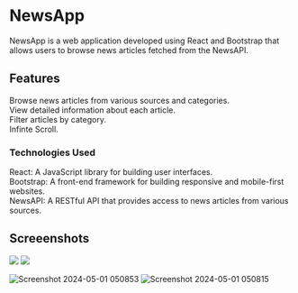 # NewsApp
NewsApp is a web application developed using React and Bootstrap that allows users to browse news articles fetched from the NewsAPI.

## Features
Browse news articles from various sources and categories.<br/>
View detailed information about each article.<br/>
Filter articles by category.<br/>
Infinte Scroll.<br/>

### Technologies Used
React: A JavaScript library for building user interfaces.<br/>
Bootstrap: A front-end framework for building responsive and mobile-first websites.<br/>
NewsAPI: A RESTful API that provides access to news articles from various sources.<br/>

## Screeenshots
<div style={{ display: 'flex', justifyContent: 'space-between' }}>
  <img src='https://github.com/ubednama/YANewsApp/blob/main/assets/61332446/0cd69ec8-630b-4c50-8e62-c3807e40979a.png?raw=true' style={{ width: '48%' }} />
  <img src='https://github.com/ubednama/YANewsApp/blob/main/assets/61332446/2e900dee-a06e-4408-864a-5a4c538a23ef.png?raw=true' style={{ width: '48%' }} />
</div>



![Screenshot 2024-05-01 050853](https://github.com/ubednama/YANewsApp/assets/61332446/2e900dee-a06e-4408-864a-5a4c538a23ef)
![Screenshot 2024-05-01 050815](https://github.com/ubednama/YANewsApp/assets/61332446/0cd69ec8-630b-4c50-8e62-c3807e40979a)
